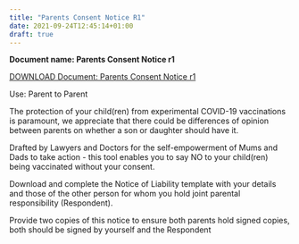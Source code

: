 ```yaml
---
title: "Parents Consent Notice R1"
date: 2021-09-24T12:45:14+01:00
draft: true
---
```


**Document name: Parents Consent Notice r1**

[DOWNLOAD Document: Parents Consent Notice r1](../ims/Parents-Consent-Notice-r1-editable.docx)

Use: Parent to Parent

The protection of your child(ren) from experimental COVID-19 vaccinations is paramount, we appreciate that there could be differences of opinion between parents on whether a son or daughter should have it.

Drafted by Lawyers and Doctors for the self-empowerment of Mums and Dads to take action - this tool enables you to say NO to your child(ren) being vaccinated without your consent.

Download and complete the Notice of Liability template with your details and those of the other person for whom you hold joint parental responsibility (Respondent).

Provide two copies of this notice to ensure both parents hold signed copies, both should be signed by yourself and the Respondent
